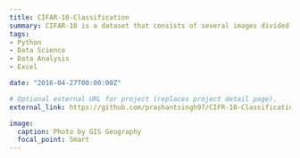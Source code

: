 ```yaml
---
title: CIFAR-10-Classification
summary: CIFAR-10 is a dataset that consists of several images divided into the following 10 classes: Airplanes, Cars, Birds, Cats, Deer, Dogs, Frogs, Horses, Ships, Trucks.
tags:
- Python
- Data Science
- Data Analysis
- Excel

date: "2016-04-27T00:00:00Z"

# Optional external URL for project (replaces project detail page).
external_link: https://github.com/prashantsingh97/CIFR-10-Classification

image:
  caption: Photo by GIS Geography
  focal_point: Smart
---
```

